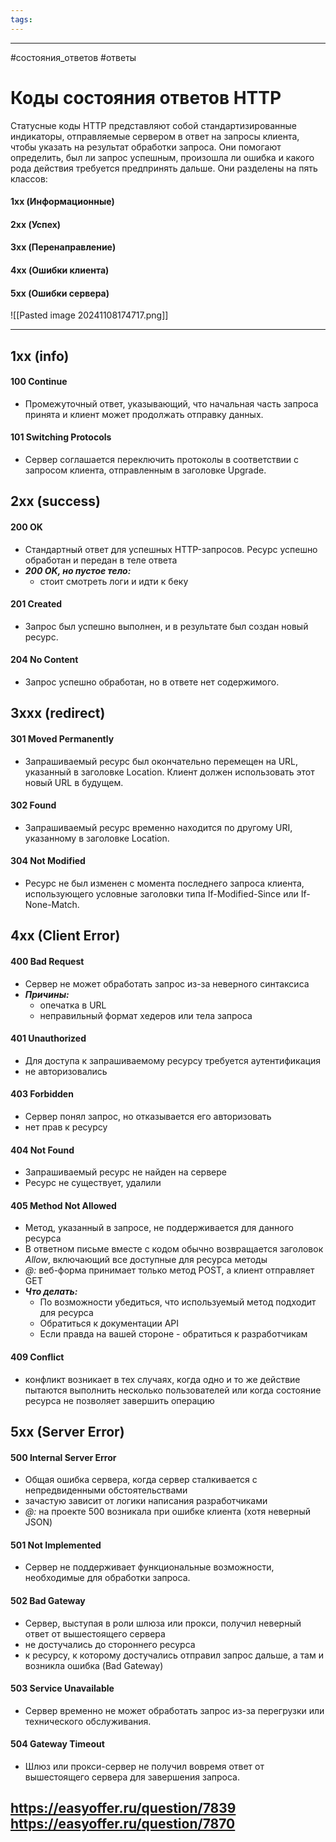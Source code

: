```yaml
---
tags:
---
```


---
#состояния_ответов #ответы
# Коды состояния ответов HTTP

Статусные коды HTTP представляют собой стандартизированные индикаторы, отправляемые сервером в ответ на запросы клиента, чтобы указать на результат обработки запроса. Они помогают определить, был ли запрос успешным, произошла ли ошибка и какого рода действия требуется предпринять дальше. Они разделены на пять классов:
#### 1xx (Информационные)
#### 2xx (Успех)
#### 3xx (Перенаправление)
#### 4xx (Ошибки клиента)
#### 5xx (Ошибки сервера)

![[Pasted image 20241108174717.png]]

---
## 1xx (info)

#### 100 Continue
- Промежуточный ответ, указывающий, что начальная часть запроса принята и клиент может продолжать отправку данных.
#### 101 Switching Protocols
- Сервер соглашается переключить протоколы в соответствии с запросом клиента, отправленным в заголовке Upgrade.

## 2xx (success)

#### 200 OK
- Стандартный ответ для успешных HTTP-запросов. Ресурс успешно обработан и передан в теле ответа
- ***200 OK, но пустое тело:***
	- стоит смотреть логи и идти к беку
#### 201 Created
- Запрос был успешно выполнен, и в результате был создан новый ресурс.
#### 204 No Content
- Запрос успешно обработан, но в ответе нет содержимого.

## 3xxx (redirect)

#### 301 Moved Permanently 
- Запрашиваемый ресурс был окончательно перемещен на URL, указанный в заголовке Location. Клиент должен использовать этот новый URL в будущем.
#### 302 Found
- Запрашиваемый ресурс временно находится по другому URI, указанному в заголовке Location.
#### 304 Not Modified
- Ресурс не был изменен с момента последнего запроса клиента, использующего условные заголовки типа If-Modified-Since или If-None-Match.

## 4xx (Client Error)

#### 400 Bad Request
- Сервер не может обработать запрос из-за неверного синтаксиса
- ***Причины:***
	- опечатка в URL
	- неправильный формат хедеров или тела запроса
#### 401 Unauthorized
- Для доступа к запрашиваемому ресурсу требуется аутентификация
- не авторизовались
#### 403 Forbidden
- Сервер понял запрос, но отказывается его авторизовать
- нет прав к ресурсу
#### 404 Not Found
- Запрашиваемый ресурс не найден на сервере
- Ресурс не существует, удалили
#### 405 Method Not Allowed
- Метод, указанный в запросе, не поддерживается для данного ресурса
- В ответном письме вместе с кодом обычно возвращается заголовок *Allow*, включающий все доступные для ресурса методы
- *@:* веб-форма принимает только метод POST, а клиент отправляет GET
- ***Что делать:***
	- По возможности убедиться, что используемый метод подходит для ресурса
	- Обратиться к документации API
	- Если правда на вашей стороне - обратиться к разработчикам
#### 409 Conflict 
- конфликт возникает в тех случаях, когда одно и то же действие пытаются выполнить несколько пользователей или когда состояние ресурса не позволяет завершить операцию

## 5xx (Server Error)

#### 500 Internal Server Error
- Общая ошибка сервера, когда сервер сталкивается с непредвиденными обстоятельствами
- зачастую зависит от логики написания разработчиками
- *@:* на проекте 500 возникала при ошибке клиента (хотя неверный JSON)
#### 501 Not Implemented
- Сервер не поддерживает функциональные возможности, необходимые для обработки запроса.
#### 502 Bad Gateway
- Сервер, выступая в роли шлюза или прокси, получил неверный ответ от вышестоящего сервера
- не достучались до стороннего ресурса 
- к ресурсу, к которому достучались отправил запрос дальше, а там и возникла ошибка (Bad Gateway)
#### 503 Service Unavailable
- Сервер временно не может обработать запрос из-за перегрузки или технического обслуживания.
#### 504 Gateway Timeout
- Шлюз или прокси-сервер не получил вовремя ответ от вышестоящего сервера для завершения запроса.


https://easyoffer.ru/question/7839
https://easyoffer.ru/question/7870
---

